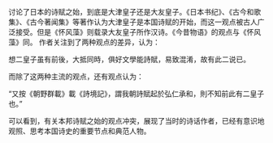 讨论了日本的诗赋之始，到底是大津皇子还是大友皇子。《日本书纪》、《古今和歌集》、《古今著闻集》等著作认为大津皇子是本国诗赋的开始，而这一观点被古人广泛接受。但是《怀风藻》则载录大友皇子所作汉诗。《今昔物语》的观点与《怀风藻》同。
作者关注到了两种观点的差异，认为：

想二皇子虽有前後，大抵同時，俱好文學能詩賦，易致混淆，故有此二说已。

而除了这两种主流的观点，还有观点认为：

“又按《朝野群載》載《詩境記》，謂我朝詩賦起於弘仁承和，則不知前此有二皇子也。”

可以看到，有关本邦诗赋之始的观点冲突，展现了当时的诗话作者，已经有意识地观照、思考本国诗史的重要节点和典范人物。